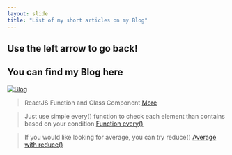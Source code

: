 ```yaml
---
layout: slide
title: "List of my short articles on my Blog"
---
```

## Use the left arrow to go back!

## You can find my Blog here

<a href="https://www.ekaprasetia.com/">
  <img src="https://img.shields.io/badge/Writer-Blog-orange" alt="Blog" />
</a>

> ReactJS Function and Class Component
[More](https://www.ekaprasetia.com/react-function-class/)

> Just use simple every() function to check each element than contains based on your condition
[Function every()](https://www.ekaprasetia.com/function-every/)

> If you would like looking for average, you can try reduce()
[Average with reduce()](https://www.ekaprasetia.com/reduce-average/)

